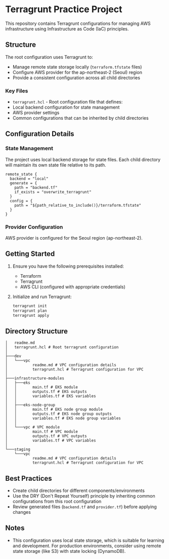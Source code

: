 # Terragrunt Practice Project
This repository contains Terragrunt configurations for managing AWS infrastructure using Infrastructure as Code (IaC) principles.
## Structure
The root configuration uses Terragrunt to:
 - Manage remote state storage locally (`terraform.tfstate` files)
 - Configure AWS provider for the ap-northeast-2 (Seoul) region
 - Provide a consistent configuration across all child directories
### Key Files
- `terragrunt.hcl` - Root configuration file that defines:
 - Local backend configuration for state management
 - AWS provider settings
 - Common configurations that can be inherited by child directories
## Configuration Details
### State Management
The project uses local backend storage for state files. Each child directory will maintain its own state file relative to its path.

```hcl
remote_state {
  backend = "local"
  generate = {
    path = "backend.tf"
    if_exists = "overwrite_terragrunt"
  }
  config = {
    path = "${path_relative_to_include()}/terraform.tfstate"
  }
}
```


### Provider Configuration
AWS provider is configured for the Seoul region (ap-northeast-2).

## Getting Started

1. Ensure you have the following prerequisites installed:
   - Terraform
   - Terragrunt
   - AWS CLI (configured with appropriate credentials)

2. Initialize and run Terragrunt:
   ```bash
   terragrunt init
   terragrunt plan
   terragrunt apply
   ```
## Directory Structure

```
│   readme.md
│   terragrunt.hcl # Root terragrunt configuration
│
├───dev
│   └───vpc
│           readme.md # VPC configuration details
│           terragrunt.hcl # Terragrunt configuration for VPC
│
├───infrastructure-modules
│   ├───eks
│   │       main.tf # EKS module
│   │       outputs.tf # EKS outputs
│   │       variables.tf # EKS variables
│   │
│   ├───eks-node-group
│   │       main.tf # EKS node group module
│   │       outputs.tf # EKS node group outputs
│   │       variables.tf # EKS node group variables
│   │
│   └───vpc # VPC module
│           main.tf # VPC module
│           outputs.tf # VPC outputs
│           variables.tf # VPC variables
│
└───staging
    └───vpc
            readme.md # VPC configuration details
            terragrunt.hcl # Terragrunt configuration for VPC
```


## Best Practices

- Create child directories for different components/environments
- Use the DRY (Don't Repeat Yourself) principle by inheriting common configurations from this root configuration
- Review generated files (`backend.tf` and `provider.tf`) before applying changes

## Notes

- This configuration uses local state storage, which is suitable for learning and development. For production environments, consider using remote state storage (like S3) with state locking (DynamoDB).